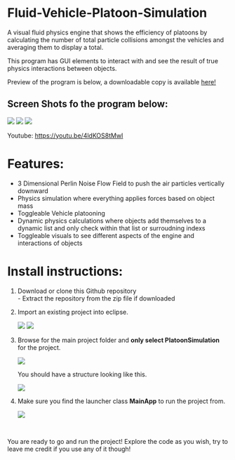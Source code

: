 # Fluid-Vehicle-Platoon-Simulation
<p>A visual fluid physics engine that shows the efficiency of platoons by calculating the number of total particle collisions amongst the vehicles and averaging them to display a total.</p>
<p>This program has GUI elements to interact with and see the result of true physics interactions between objects.</p>
<p>Preview of the program is below, a downloadable copy is available <a href="https://github.com/zach-bell/Fluid-Vehicle-Platoon-Simulation/blob/master/PlatoonSimulation.jar?raw=true">here!</a></p>
<h2>Screen Shots fo the program below:</h2>
<img src="https://i.gyazo.com/4c199498e9764858c6d7af9e0df4e41b.png"></img>
<img src="https://i.gyazo.com/67e5b1326ba413a39613d0d5e6224448.png"></img>
<img src="https://i.gyazo.com/183855cc9173e4eae0f15f809fb6b019.png"></img>
<br>
<p>Youtube: <a href="https://youtu.be/4ldKOS8tMwI">https://youtu.be/4ldKOS8tMwI</a></p>

# Features:
<ul>
  <li>3 Dimensional Perlin Noise Flow Field to push the air particles vertically downward</li>
  <li>Physics simulation where everything applies forces based on object mass</li>
  <li>Toggleable Vehicle platooning</li>
  <li>Dynamic physics calculations where objects add themselves to a dynamic list and only check within that list or surroudning indexs</li>
  <li>Toggleable visuals to see different aspects of the engine and interactions of objects</li>
</ul>

# Install instructions:
<ol>
  <li>Download or clone this Github repository<br>- Extract the repository from the zip file if downloaded</li>
  <li><p>Import an existing project into eclipse.</p>
	<img src="https://i.gyazo.com/acddb3bfee3076def77af128685c6818.png"></img>
	<img src="https://i.gyazo.com/dbc6dbdc5707411c981c4a8831eae494.png"></img></li>

<li><p>Browse for the main project folder and <strong>only select PlatoonSimulation</strong> for the project.</p>
	<img src="https://i.gyazo.com/6487d8ffce6b1abc4f09e603b3b870de.png"></img>
  <p>You should have a structure looking like this.</p>
	<img src="https://i.gyazo.com/c64b93f8850aa9eb49a239a37f570dfa.png"></img></li>

<li><p>Make sure you find the launcher class <strong>MainApp</strong> to run the project from.</p>
	<img src="https://i.gyazo.com/de514d79aafb42f9a5cd220d24bee5f1.png"></img></li>
</ol><br>
<p>You are ready to go and run the project! Explore the code as you wish, try to leave me credit if you use any of it though!</p>
